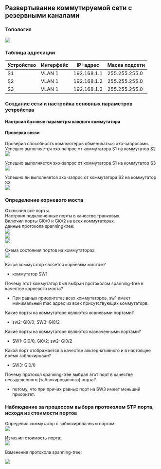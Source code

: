 
## Развертывание коммутируемой сети с резервными каналами  

### 	Топология
![](https://github.com/permakov/otus/blob/main/lab7/Schema.jpg)   

### 	Таблица адресации  

Устройство |	Интерфейс	| IP-адрес |	Маска подсети
---------- | ---------- | ------- |--------------
S1 |	VLAN 1 | 192.168.1.1 |	255.255.255.0
S2 |	VLAN 1 |	192.168.1.2	| 255.255.255.0
S3 |	VLAN 1 |	192.168.1.3 |	255.255.255.0

### Создание сети и настройка основных параметров устройства  
#### Настроил базовые параметры каждого коммутатора

#### Проверка связи  
Проверил способность компьютеров обмениваться эхо-запросами.  
Успешно выполняется эхо-запрос от коммутатора S1 на коммутатор S2  
![](https://github.com/permakov/otus/blob/main/lab7/ping_sw1_sw2.jpg)  

Успешно выполняется эхо-запрос от коммутатора S1 на коммутатор S3  
![](https://github.com/permakov/otus/blob/main/lab7/ping_sw1_sw3.jpg)  

Успешно ли выполняется эхо-запрос от коммутатора S2 на коммутатор S3  
![](https://github.com/permakov/otus/blob/main/lab7/ping_sw2_sw3.jpg)  

### Определение корневого моста

Отключил все порты.  
Настроил подключенные порты в качестве транковых.  
Включил порты Gi0/0 и Gi0/2 на всех коммутаторах.  
данные протокола spanning-tree:  
![](https://github.com/permakov/otus/blob/main/lab7/SW1_span_1.jpg)  
![](https://github.com/permakov/otus/blob/main/lab7/SW2_span_1.jpg)  
![](https://github.com/permakov/otus/blob/main/lab7/SW3_span_1.jpg)   

Схема состояния портов на коммутаторах:  
![](https://github.com/permakov/otus/blob/main/lab7/Shema_STP_ports.jpg)  


Какой коммутатор является корневым мостом?  
- коммутатор SW1  

Почему этот коммутатор был выбран протоколом spanning-tree в качестве корневого моста?  
- При равных приоритетаз всех коммутаторов, sw1 имеет минимальный mac адрес из всех присутствующих коммутаторв.  

Какие порты на коммутаторе являются корневыми портами?
- sw2: Gi0/0; SW3: Gi0/2  

Какие порты на коммутаторе являются назначенными портами?  
- SW1: Gi0/0, Gi0/2; sw2: Gi0/2   

Какой порт отображается в качестве альтернативного и в настоящее время заблокирован?  
- SW3: Gi0/0  

Почему протокол spanning-tree выбрал этот порт в качестве невыделенного (заблокированного) порта?  
- потому, что при причих равных порт на SW3 имеет меньший приоритет.  

### Наблюдение за процессом выбора протоколом STP порта, исходя из стоимости портов  

Определил коммутатор с заблокированным портом:  
![](https://github.com/permakov/otus/blob/main/lab7/SW3_span_1.jpg)  

Изменил стоимость порта:  
![](https://github.com/permakov/otus/blob/main/lab7/SW3_span_2.jpg)  

Bзменения протокола spanning-tree:

![](https://github.com/permakov/otus/blob/main/lab7/SW3_span_3.jpg)  











